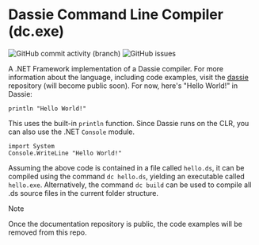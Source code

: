 # Dassie Command Line Compiler (dc.exe)
<img alt="GitHub commit activity (branch)" src="https://img.shields.io/github/commit-activity/m/loschsoftware/dc"> <img alt="GitHub issues" src="https://img.shields.io/github/issues/loschsoftware/dc">

A .NET Framework implementation of a Dassie compiler. For more information about the language, including code examples, visit the [dassie](https://github.com/loschsoftware/dassie) repository (will become public soon). For now, here's "Hello World!" in Dassie:

````dassie
println "Hello World!"
````
This uses the built-in ``println`` function. Since Dassie runs on the CLR, you can also use the .NET ``Console`` module.
````dassie
import System
Console.WriteLine "Hello World!"
````

Assuming the above code is contained in a file called ``hello.ds``, it can be compiled using the command ``dc hello.ds``, yielding an executable called ``hello.exe``. Alternatively, the command ``dc build`` can be used to compile all .ds source files in the current folder structure.

> [!NOTE]  
> Once the documentation repository is public, the code examples will be removed from this repo.
